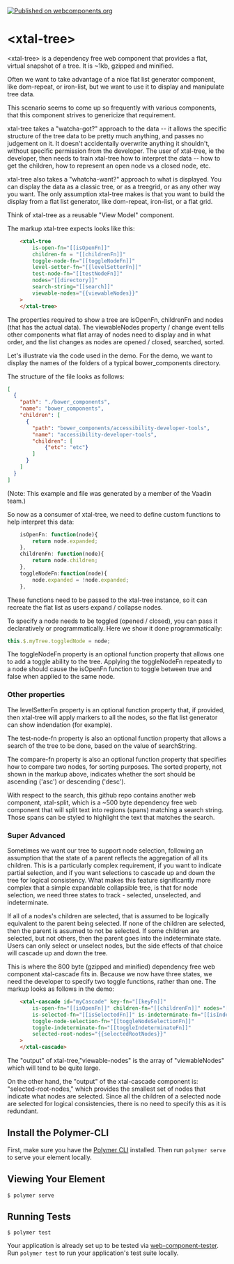 [![Published on webcomponents.org](https://img.shields.io/badge/webcomponents.org-published-blue.svg)](https://www.webcomponents.org/element/bahrus/xtal-tree)

# \<xtal-tree\>

\<xtal-tree\> is a dependency free web component that provides  a flat, virtual snapshot of a tree.  It is ~1kb, gzipped and minified.

Often we want to take advantage of a nice flat list generator component, like dom-repeat, or iron-list, but we want to use it to display and manipulate tree data.

This scenario seems to come up so frequently with various components, that this component strives to genericize that requirement.

xtal-tree takes a "watcha-got?" approach to the data -- it allows the specific structure of the tree data to be pretty much anything, and passes no judgement on it.   It doesn't accidentally overwrite anything it shouldn't, without specific permission from the developer. The user of xtal-tree, ie the developer, then needs to train xtal-tree how to interpret the data -- how to get the children, how to represent an open node vs a closed node, etc.

xtal-tree also takes a "whatcha-want?" approach to what is displayed.  You can display the data as a classic tree, or as a treegrid, or as any other way you want.  The only assumption xtal-tree makes is that you want to build the display from a flat list generator, like dom-repeat, iron-list, or a flat grid.  

Think of xtal-tree as a reusable "View Model" component.

The markup xtal-tree expects looks like this:

```html
    <xtal-tree 
        is-open-fn="[[isOpenFn]]" 
        children-fn = "[[childrenFn]]" 
        toggle-node-fn="[[toggleNodeFn]]"
        level-setter-fn="[[levelSetterFn]]"
        test-node-fn="[[testNodeFn]]"
        nodes="[[directory]]"
        search-string="[[search]]"
        viewable-nodes="{{viewableNodes}}"
    >
    </xtal-tree>
```

The properties required to show a tree are isOpenFn, childrenFn and nodes (that has the actual data).   The viewableNodes property / change event tells other components what flat array of nodes need to display and in what order, and the list changes as nodes are opened / closed, searched, sorted.

Let's illustrate via the code used in the demo.  For the demo, we want to display the names of the folders of a typical bower_components directory.

The structure of the file looks as follows:

```JSON
[
  {
    "path": "./bower_components",
    "name": "bower_components",
    "children": [
      {
        "path": "bower_components/accessibility-developer-tools",
        "name": "accessibility-developer-tools",
        "children": [
            {"etc": "etc"}
        ]
      }
    ]
  }
]
```

(Note:  This example and file was generated by a member of the Vaadin team.)

So now as a consumer of xtal-tree, we need to define custom functions to help interpret this data:

```JavaScript
    isOpenFn: function(node){
        return node.expanded;
    },
    childrenFn: function(node){
        return node.children;
    },
    toggleNodeFn:function(node){
        node.expanded = !node.expanded;
    },
```

These functions need to be passed to the xtal-tree instance, so it can recreate the flat list as users expand / collapse nodes. 

To specify a node needs to be toggled (opened / closed), you can pass it declaratively or programmatically.  Here we show it done programmatically:

```JavaScript
this.$.myTree.toggledNode = node;   
```

The toggleNodeFn property is an optional function property that allows one to add a toggle ability to the tree.  Applying the toggleNodeFn repeatedly to a node should cause the isOpenFn function to toggle between true and false when applied to the same node. 

### Other properties  

The levelSetterFn property is an optional function property that, if provided, then xtal-tree will apply markers to all the nodes, so the flat list generator can show indendation (for example).

The test-node-fn property is also an optional function property that allows a search of the tree to be done, based on the value of searchString.

The compare-fn property is also an optional function property that specifies how to compare two nodes, for sorting purposes.  The sorted property, not shown in the markup above, indicates whether the sort should be ascending ('asc') or descending ('desc').

With respect to the search, this github repo contains another web component, xtal-split, which is a ~500 byte dependency free web component that will split text into regions (spans) matching a search string.  Those spans can be styled to highlight the text that matches the search.

### Super Advanced

Sometimes we want our tree to support node selection, following an assumption that the state of a parent reflects the aggregation of all its children.  This is a particularly complex requirement, if you want to indicate partial selection, and if you want selections to cascade up and down the tree for logical consistency.  What makes this feature significantly more complex that a simple expandable collapsible tree, is that for node selection, we need three states to track - selected, unselected, and indeterminate.

If all of a nodes's children are selected, that is assumed to be logically equivalent to the parent being selected.  If none of the children are selected, then the parent is assumed to not be selected.  If some children are selected, but not others, then the parent goes into the indeterminate state.  Users can only select or unselect nodes, but the side effects of that choice will cascade up and down the tree.

This is where the 800 byte (gzipped and minified) dependency free web component xtal-cascade fits in.  Because we now have three states, we need the developer to specify two toggle functions, rather than one.  The markup looks as follows in the demo:

```html
    <xtal-cascade id="myCascade" key-fn="[[keyFn]]" 
        is-open-fn="[[isOpenFn]]" children-fn="[[childrenFn]]" nodes="[[directory]]" 
        is-selected-fn="[[isSelectedFn]]" is-indeterminate-fn="[[isIndeterminateFn]]"
        toggle-node-selection-fn="[[toggleNodeSelectionFn]]" 
        toggle-indeterminate-fn="[[toggleIndeterminateFn]]"
        selected-root-nodes="{{selectedRootNodes}}"
    >
    </xtal-cascade>
```

The "output" of xtal-tree,"viewable-nodes" is the array of "viewableNodes" which will tend to be quite large.

On the other hand, the "output" of the xtal-cascade component is:  "selected-root-nodes," which provides the smallest set of nodes that indicate what nodes are selected.  Since all the children of a selected node are selected for logical consistencies, there is no need to specify this as it is redundant.

## Install the Polymer-CLI

First, make sure you have the [Polymer CLI](https://www.npmjs.com/package/polymer-cli) installed. Then run `polymer serve` to serve your element locally.

## Viewing Your Element

```
$ polymer serve
```

## Running Tests

```
$ polymer test
```

Your application is already set up to be tested via [web-component-tester](https://github.com/Polymer/web-component-tester). Run `polymer test` to run your application's test suite locally.
